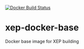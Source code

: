 [![Docker Build Status](https://img.shields.io/docker/build/xmppxsf/xeps-base.svg)](https://hub.docker.com/r/xmppxsf/xeps-base/)

# xep-docker-base
Docker base image for XEP building

